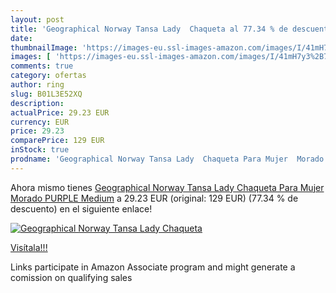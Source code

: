 ```yaml
---
layout: post
title: 'Geographical Norway Tansa Lady  Chaqueta al 77.34 % de descuento'
date: 
thumbnailImage: 'https://images-eu.ssl-images-amazon.com/images/I/41mH7y3%2B77L._SL200_.jpg'
images: [ 'https://images-eu.ssl-images-amazon.com/images/I/41mH7y3%2B77L._SL200_.jpg' ]
comments: true
category: ofertas
author: ring
slug: B01L3E52XQ
description:
actualPrice: 29.23 EUR
currency: EUR
price: 29.23
comparePrice: 129 EUR
inStock: true
prodname: 'Geographical Norway Tansa Lady  Chaqueta Para Mujer  Morado  PURPLE   Medium'
---
```


Ahora mismo tienes [Geographical Norway Tansa Lady  Chaqueta Para Mujer  Morado  PURPLE   Medium](https://www.amazon.es/dp/B01L3E52XQ/?tag=tolees-21) a 29.23 EUR (original: 129 EUR) (77.34 %  de descuento) en el siguiente enlace!

[![Geographical Norway Tansa Lady  Chaqueta](https://images-eu.ssl-images-amazon.com/images/I/41mH7y3%2B77L._SL200_.jpg)](https://www.amazon.es/dp/B01L3E52XQ/?tag=tolees-21)

[Visítala!!!](https://www.amazon.es/dp/B01L3E52XQ/?tag=tolees-21)

Links participate in Amazon Associate program and might generate a comission on qualifying sales
